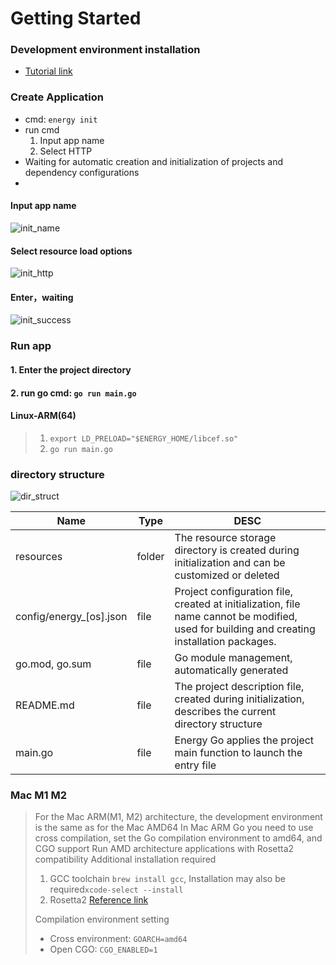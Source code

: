 # Getting Started

### Development environment installation

- [Tutorial link](/en/course/install-env)

### Create Application

- cmd: `energy init`
- run cmd
  1. Input app name
  2. Select HTTP
- Waiting for automatic creation and initialization of projects and dependency configurations
- 
#### Input app name
![init_name](/imgs/assets/init_name.png)

#### Select resource load options
![init_http](/imgs/assets/init_http.png)

#### Enter，waiting
![init_success](/imgs/assets/init_success.png)

### Run app
#### 1. Enter the project directory
#### 2. run go cmd: `go run main.go`
#### Linux-ARM(64)
> 1. `export LD_PRELOAD="$ENERGY_HOME/libcef.so"`
> 2. `go run main.go`

### directory structure
![dir_struct](/imgs/assets/dir_struct.png)

| Name                    | Type   | DESC                                                                                                                                       |
|-------------------------|--------|--------------------------------------------------------------------------------------------------------------------------------------------|
| resources               | folder | The resource storage directory is created during initialization and can be customized or deleted                                           |
| config/energy_[os].json | file   | Project configuration file, created at initialization, file name cannot be modified, used for building and creating installation packages. |
| go.mod, go.sum          | file   | Go module management, automatically generated                                                                                              |
| README.md               | file   | The project description file, created during initialization, describes the current directory structure                                     |
| main.go                 | file   | Energy Go applies the project main function to launch the entry file                                                                       |


### Mac M1 M2
> For the Mac ARM(M1, M2) architecture, the development environment is the same as for the Mac AMD64
> In Mac ARM Go you need to use cross compilation, set the Go compilation environment to amd64, and CGO support
> Run AMD architecture applications with Rosetta2 compatibility
> Additional installation required
> 1. GCC toolchain `brew install gcc`, Installation may also be required`xcode-select --install`
> 2. Rosetta2 [Reference link](https://support.apple.com/en-us/102527)
>
> Compilation environment setting
> - Cross environment: `GOARCH=amd64`
> - Open CGO: `CGO_ENABLED=1`
